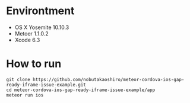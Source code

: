 # Environtment

- OS X Yosemite 10.10.3
- Metoer 1.1.0.2
- Xcode 6.3

# How to run

```
git clone https://github.com/nobutakaoshiro/meteor-cordova-ios-gap-ready-iframe-issue-example.git
cd meteor-cordova-ios-gap-ready-iframe-issue-example/app
meteor run ios
```

